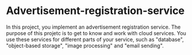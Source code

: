 # Advertisement-registration-service

In this project, you implement an advertisement registration service. The purpose of this projetc is to get to know and work with cloud services. You use these services for different parts of your service, such as "database", "object-based storage", "image processing" and "email sending".
